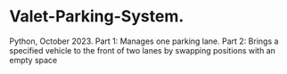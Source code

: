 # Valet-Parking-System.
Python, October 2023. Part 1: Manages one parking lane.  Part 2: Brings a specified vehicle to the front of two lanes by swapping positions with an empty space
